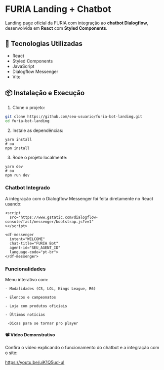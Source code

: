 # FURIA Landing + Chatbot

Landing page oficial da FURIA com integração ao **chatbot Dialogflow**, desenvolvida em **React** com **Styled Components**.

## 🚀 Tecnologias Utilizadas

- React
- Styled Components
- JavaScript
- Dialogflow Messenger
- Vite 

## 📦 Instalação e Execução

1. Clone o projeto:

```bash
git clone https://github.com/seu-usuario/furia-bot-landing.git
cd furia-bot-landing
```

2. Instale as dependências:

```
yarn install
# ou
npm install
```


3. Rode o projeto localmente:

```
yarn dev
# ou
npm run dev
```

### Chatbot Integrado
A integração com o Dialogflow Messenger foi feita diretamente no React usando:

```
<script
  src="https://www.gstatic.com/dialogflow-console/fast/messenger/bootstrap.js?v=1"
></script>

<df-messenger
  intent="WELCOME"
  chat-title="FURIA Bot"
  agent-id="SEU_AGENT_ID"
  language-code="pt-br">
</df-messenger>

```

### Funcionalidades
Menu interativo com:

    - Modalidades (CS, LOL, Kings League, R6)

    - Elencos e campeonatos

    - Loja com produtos oficiais

    - Últimas notícias

     -Dicas para se tornar pro player

#### 📽️ Vídeo Demonstrativo
Confira o vídeo explicando o funcionamento do chatbot e a integração com o site:

https://youtu.be/uiK1Q5ud-uI